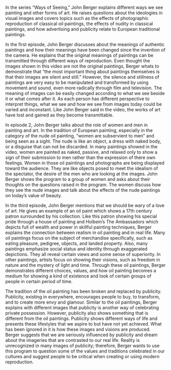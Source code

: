 In the series “Ways of Seeing,” John Berger explains different ways we see painting and other forms of art. He raises questions about the ideologies in visual images and covers topics such as the effects of photographic reproduction of classical oil paintings, the effects of nudity in classical paintings, and how advertising and publicity relate to European traditional paintings. 

In the first episode, John Berger discusses about the meanings of authentic paintings and how their meanings have been changed since the invention of the camera. He explains that the original meanings of paintings can be transmitted through different ways of reproduction. Even thought the images shown in this video are not the original paintings, Berger whats to demonstrate that “the most important thing about paintings themselves is that their images are silent and still.” However, the silence and stillness of paintings are very easy to be manipulated and transformed by using movement and sound, even more radically through film and television. The meaning of images can be easily changed according to what we see beside it or what comes after it. As each person has different perspective to interpret things, what we see and how we see from images today could be varied and inconstant. Like John Berger said in the video, the works of art have lost and gained as they become transmittable. 

In episode 2, John Berger talks about the role of women and men in painting and art. In the tradition of European painting, especially in the category of the nude oil painting, “women are subservient to men” and being seen as a sight. The nude is like an object, a dress with naked body, or a disguise that can not be discarded. In many paintings showed in the video, women are painted as naked, passive, and relaxed only to show a sign of their submission to men rather than the expression of there own feelings. Women in those oil paintings and photographs are being displayed toward the audience. They are like objects posed to meet the idealism of the spectator, the desire of the men who are looking at the images. John Berger shows the program to a group of women and asks about their thoughts on the questions raised in the program. The women discuss how they see the nude images and talk about the effects of the nude paintings on today’s value of beauty.

In the third episode, John Berger mentions that we should be wary of a love of art. He gives an example of an oil paint which shows a 17th century patron surrounded by his collection. Like this patron showing his special pride through a house of painting and Holbein’s The Ambassadors which depicts full of wealth and power in skillful painting techniques, Berger explains the connection between realism in oil painting and in real life. Many oil paintings focus on the subject of merchandise specifically, such as eating pleasure, pedigree, objects, and landed property. Also, many paintings emphasize social status and identity through exaggerated depictions. They all reveal certain views and some sense of superiority. In other paintings, artists focus on showing their visions, such as freedom in nature and the mystery of light and time. Through these oil paintings, Berger demonstrates different choices, values, and how oil painting becomes a medium for showing a kind of existence and look of certain groups of people in certain period of time. 

The tradition of the oil painting has been broken and replaced by publicity. Publicity, existing in everywhere, encourages people to buy, to transform, and to create more envy and glamour. Similar to the oil paintings, Berger explains with different images that publicity is another way of celebrating private possession. However, publicity also shows something that is different from the oil paintings. Publicity shows different ways of life and presents these lifestyles that we aspire to but have not yet achieved. What has been ignored in it is how these images and visions are produced. Berger suggests that we are seriously influenced by publicity and dream about the imageries that are contrasted to our real life. Reality is unrecognized in many images of publicity; therefore, Berger wants to use this program to question some of the values and traditions celebrated in our cultures and suggest people to be critical when creating or using modern reproduction. 
